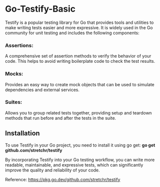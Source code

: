 # Go-Testify-Basic

Testify is a popular testing library for Go that provides tools and utilities to make writing tests easier and more expressive. It is widely used in the Go community for unit testing and includes the following components:

### Assertions: 
A comprehensive set of assertion methods to verify the behavior of your code. This helps to avoid writing boilerplate code to check the test results.
### Mocks: 
Provides an easy way to create mock objects that can be used to simulate dependencies and external services.
### Suites: 
Allows you to group related tests together, providing setup and teardown methods that run before and after the tests in the suite.

## Installation
To use Testify in your Go project, you need to install it using go get: **go get github.com/stretchr/testify**

By incorporating Testify into your Go testing workflow, you can write more readable, maintainable, and expressive tests, which can significantly improve the quality and reliability of your code.

Reference: https://pkg.go.dev/github.com/stretchr/testify
